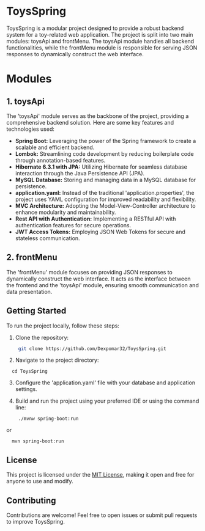 # ToysSpring

ToysSpring is a modular project designed to provide a robust backend system for a toy-related web application. The project is split into two main modules: toysApi and frontMenu. The toysApi module handles all backend functionalities, while the frontMenu module is responsible for serving JSON responses to dynamically construct the web interface.

# Modules

## 1. toysApi

The 'toysApi' module serves as the backbone of the project, providing a comprehensive backend solution. Here are some key features and technologies used:

- **Spring Boot:** Leveraging the power of the Spring framework to create a scalable and efficient backend.
- **Lombok:** Streamlining code development by reducing boilerplate code through annotation-based features.
- **Hibernate 6.3.1 with JPA:** Utilizing Hibernate for seamless database interaction through the Java Persistence API (JPA).
- **MySQL Database:** Storing and managing data in a MySQL database for persistence.
- **application.yaml:** Instead of the traditional 'application.properties', the project uses YAML configuration for improved readability and flexibility.
- **MVC Architecture:** Adopting the Model-View-Controller architecture to enhance modularity and maintainability.
- **Rest API with Authentication:** Implementing a RESTful API with authentication features for secure operations.
- **JWT Access Tokens:** Employing JSON Web Tokens for secure and stateless communication.

## 2. frontMenu

The 'frontMenu' module focuses on providing JSON responses to dynamically construct the web interface. It acts as the interface between the frontend and the 'toysApi' module, ensuring smooth communication and data presentation.

## Getting Started

To run the project locally, follow these steps:

1. Clone the repository:

   ```bash
    git clone https://github.com/Dexpomar32/ToysSpring.git
   ```

2. Navigate to the project directory:

  ```
    cd ToysSpring
  ```

3. Configure the 'application.yaml' file with your database and application settings.

4. Build and run the project using your preferred IDE or using the command line:

   ```
    ./mvnw spring-boot:run
   ```

or

  ```
    mvn spring-boot:run
  ```

## License

This project is licensed under the [MIT License](LICENSE), making it open and free for anyone to use and modify.

## Contributing

Contributions are welcome! Feel free to open issues or submit pull requests to improve ToysSpring.
